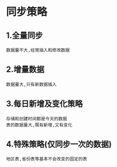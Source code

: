 # 同步策略
## 1.全量同步
    数据量不大,经常插入和修改数据
## 2.增量数据
    数据量大,只有新数据插入
## 3.每日新增及变化策略
    存储和创建时间都是今天的数据
    表的数据量大,既有新增,又有变化
## 4.特殊策略(仅同步一次的数据)
    地区表,省份表等基本不会改变的固定的表